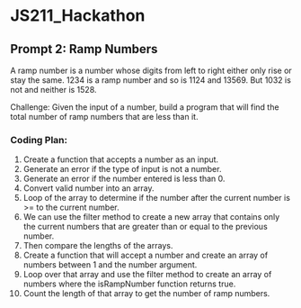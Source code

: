 # JS211_Hackathon

## Prompt 2: Ramp Numbers

A ramp number is a number whose digits from left to right either only rise or stay the same. 1234 is a ramp number and so is 1124 and 13569. But 1032 is not and neither is 1528.

Challenge: Given the input of a number, build a program that will find the total
number of ramp numbers that are less than it.

### Coding Plan:

1. Create a function that accepts a number as an input.
2. Generate an error if the type of input is not a number.
3. Generate an error if the number entered is less than 0.
4. Convert valid number into an array.
5. Loop of the array to determine if the number after the current number is >=
   to the current number.
6. We can use the filter method to create a new array that contains only the current
   numbers that are greater than or equal to the previous number.
7. Then compare the lengths of the arrays.
8. Create a function that will accept a number and create an array of numbers
   between 1 and the number argument.
9. Loop over that array and use the filter method to create an array of numbers
   where the isRampNumber function returns true.
10. Count the length of that array to get the number of ramp numbers.
